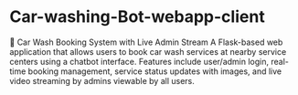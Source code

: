 # Car-washing-Bot-webapp-client
🚗 Car Wash Booking System with Live Admin Stream A Flask-based web application that allows users to book car wash services at nearby service centers using a chatbot interface. Features include user/admin login, real-time booking management, service status updates with images, and live video streaming by admins viewable by all users.
